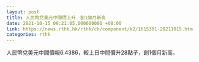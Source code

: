 ```yaml
---
layout: post
title: 人民幣兌美元中間價上升　創1個月新高
date: 2021-10-15 09:21:05.000000000 +08:00
link: https://news.rthk.hk/rthk/ch/component/k2/1615301-20211015.htm
categories: rthk
---
```


人民幣兌美元中間價報6.4386，較上日中間價升28點子，創1個月新高。
